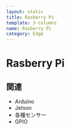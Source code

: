```yaml
---
layout: static
title: Rasberry Pi
template: 3-columns
name: Rasberry Pi
category: Edge
---
```


# Rasberry Pi

## 関連
- Arduino
- Jetson
- 各種センサー
- GPIO
